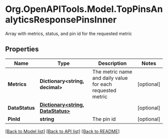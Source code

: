 # Org.OpenAPITools.Model.TopPinsAnalyticsResponsePinsInner
Array with metrics, status, and pin id for the requested metric

## Properties

Name | Type | Description | Notes
------------ | ------------- | ------------- | -------------
**Metrics** | **Dictionary&lt;string, decimal&gt;** | The metric name and daily value for each requested metric | [optional] 
**DataStatus** | [**Dictionary&lt;string, DataStatus&gt;**](DataStatus.md) |  | [optional] 
**PinId** | **string** | The pin id | [optional] 

[[Back to Model list]](../README.md#documentation-for-models) [[Back to API list]](../README.md#documentation-for-api-endpoints) [[Back to README]](../README.md)

